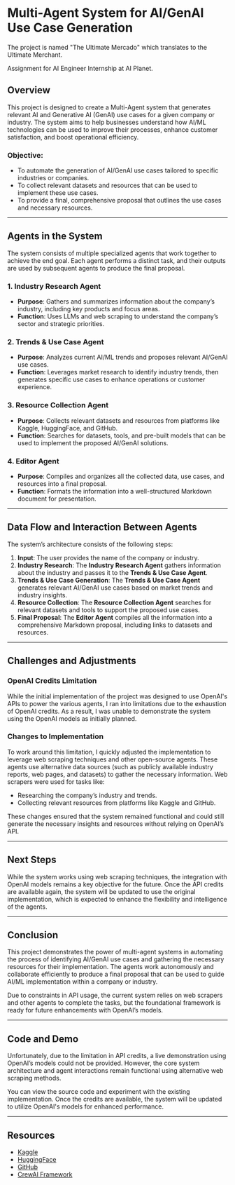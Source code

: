 # Multi-Agent System for AI/GenAI Use Case Generation
The project is named "The Ultimate Mercado" which translates to the Ultimate Merchant. 

Assignment for AI Engineer Internship at AI Planet.

## Overview

This project is designed to create a Multi-Agent system that generates relevant AI and Generative AI (GenAI) use cases for a given company or industry. The system aims to help businesses understand how AI/ML technologies can be used to improve their processes, enhance customer satisfaction, and boost operational efficiency.

### Objective:
- To automate the generation of AI/GenAI use cases tailored to specific industries or companies.
- To collect relevant datasets and resources that can be used to implement these use cases.
- To provide a final, comprehensive proposal that outlines the use cases and necessary resources.

---

## Agents in the System

The system consists of multiple specialized agents that work together to achieve the end goal. Each agent performs a distinct task, and their outputs are used by subsequent agents to produce the final proposal.

### 1. **Industry Research Agent**
- **Purpose**: Gathers and summarizes information about the company’s industry, including key products and focus areas.
- **Function**: Uses LLMs and web scraping to understand the company’s sector and strategic priorities.

### 2. **Trends & Use Case Agent**
- **Purpose**: Analyzes current AI/ML trends and proposes relevant AI/GenAI use cases.
- **Function**: Leverages market research to identify industry trends, then generates specific use cases to enhance operations or customer experience.

### 3. **Resource Collection Agent**
- **Purpose**: Collects relevant datasets and resources from platforms like Kaggle, HuggingFace, and GitHub.
- **Function**: Searches for datasets, tools, and pre-built models that can be used to implement the proposed AI/GenAI solutions.

### 4. **Editor Agent**
- **Purpose**: Compiles and organizes all the collected data, use cases, and resources into a final proposal.
- **Function**: Formats the information into a well-structured Markdown document for presentation.

---

## Data Flow and Interaction Between Agents

The system’s architecture consists of the following steps:

1. **Input**: The user provides the name of the company or industry.
2. **Industry Research**: The **Industry Research Agent** gathers information about the industry and passes it to the **Trends & Use Case Agent**.
3. **Trends & Use Case Generation**: The **Trends & Use Case Agent** generates relevant AI/GenAI use cases based on market trends and industry insights.
4. **Resource Collection**: The **Resource Collection Agent** searches for relevant datasets and tools to support the proposed use cases.
5. **Final Proposal**: The **Editor Agent** compiles all the information into a comprehensive Markdown proposal, including links to datasets and resources.

---

## Challenges and Adjustments

### OpenAI Credits Limitation

While the initial implementation of the project was designed to use OpenAI's APIs to power the various agents, I ran into limitations due to the exhaustion of OpenAI credits. As a result, I was unable to demonstrate the system using the OpenAI models as initially planned.

### Changes to Implementation

To work around this limitation, I quickly adjusted the implementation to leverage web scraping techniques and other open-source agents. These agents use alternative data sources (such as publicly available industry reports, web pages, and datasets) to gather the necessary information. Web scrapers were used for tasks like:

- Researching the company’s industry and trends.
- Collecting relevant resources from platforms like Kaggle and GitHub.

These changes ensured that the system remained functional and could still generate the necessary insights and resources without relying on OpenAI’s API.

---

## Next Steps

While the system works using web scraping techniques, the integration with OpenAI models remains a key objective for the future. Once the API credits are available again, the system will be updated to use the original implementation, which is expected to enhance the flexibility and intelligence of the agents.

---

## Conclusion

This project demonstrates the power of multi-agent systems in automating the process of identifying AI/GenAI use cases and gathering the necessary resources for their implementation. The agents work autonomously and collaborate efficiently to produce a final proposal that can be used to guide AI/ML implementation within a company or industry.

Due to constraints in API usage, the current system relies on web scrapers and other agents to complete the tasks, but the foundational framework is ready for future enhancements with OpenAI’s models.

---

## Code and Demo

Unfortunately, due to the limitation in API credits, a live demonstration using OpenAI’s models could not be provided. However, the core system architecture and agent interactions remain functional using alternative web scraping methods.

You can view the source code and experiment with the existing implementation. Once the credits are available, the system will be updated to utilize OpenAI's models for enhanced performance.

---

## Resources

- [Kaggle](https://www.kaggle.com/)
- [HuggingFace](https://huggingface.co/)
- [GitHub](https://github.com/)
- [CrewAI Framework](https://www.crewai.com/)
